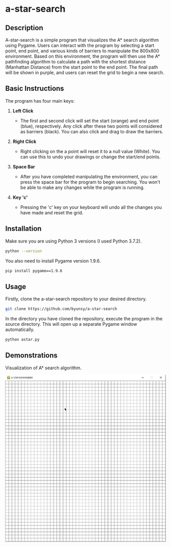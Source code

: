 # a-star-search

## Description

A-star-search is a simple program that visualizes the A* search algorithm using Pygame. Users can interact with the program by selecting a start point, end point, and various kinds of barriers to manipulate the 800x800 environment. Based on this environment, the program will then use the A* pathfinding algorithm to calculate a path with the shortest distance (Manhattan Distance) from the start point to the end point. The final path will be shown in purple, and users can reset the grid to begin a new search.

## Basic Instructions

The program has four main keys:

1. **Left Click**

   - The first and second click will set the start (orange) and end point (blue), respectively. Any click after these two points will considered as barriers (black). You can also click and drag to draw the barriers.

2. **Right Click**

   - Right clicking on the a point will reset it to a null value (White). You can use this to undo your drawings or change the start/end points.

3. **Space Bar**

   - After you have completed manipulating the environment, you can press the space bar for the program to begin searching. You won't be able to make any changes while the program is running.

4. **Key 'c'**

   - Pressing the 'c' key on your keyboard will undo all the changes you have made and reset the grid.

## Installation

Make sure you are using Python 3 versions (I used Python 3.7.2).

```bash
python --version
```

You also need to install Pygame version 1.9.6.

```bash
pip install pygame==1.9.6
```

## Usage

Firstly, clone the a-star-search repository to your desired directory.

```bash
git clone https://github.com/byunsy/a-star-search
```

In the directory you have cloned the repository, execute the program in the source directory. This will open up a separate Pygame window automatically.

```bash
python astar.py
```

## Demonstrations

Visualization of A\* search algorithm.

![](images/astar1.gif)
